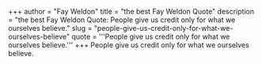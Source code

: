 +++
author = "Fay Weldon"
title = "the best Fay Weldon Quote"
description = "the best Fay Weldon Quote: People give us credit only for what we ourselves believe."
slug = "people-give-us-credit-only-for-what-we-ourselves-believe"
quote = '''People give us credit only for what we ourselves believe.'''
+++
People give us credit only for what we ourselves believe.
